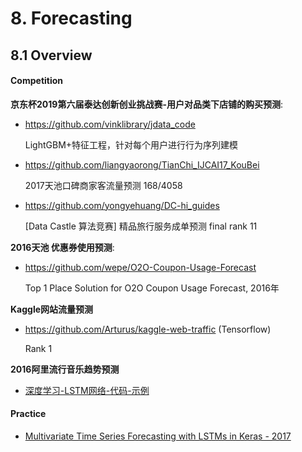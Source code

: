 # 8. Forecasting

## 8.1 Overview


#### Competition

**京东杯2019第六届泰达创新创业挑战赛-用户对品类下店铺的购买预测**:

- <https://github.com/vinklibrary/jdata_code>

    LightGBM+特征工程，针对每个用户进行行为序列建模

- <https://github.com/liangyaorong/TianChi_IJCAI17_KouBei>

    2017天池口碑商家客流量预测   168/4058

- <https://github.com/yongyehuang/DC-hi_guides>

    [Data Castle 算法竞赛] 精品旅行服务成单预测 final rank 11

**2016天池 优惠券使用预测**:

- <https://github.com/wepe/O2O-Coupon-Usage-Forecast>

    Top 1 Place Solution for O2O Coupon Usage Forecast, 2016年

**Kaggle网站流量预测**

- <https://github.com/Arturus/kaggle-web-traffic> (Tensorflow)

    Rank 1

**2016阿里流行音乐趋势预测**

- [深度学习-LSTM网络-代码-示例](https://blog.csdn.net/u012609509/article/details/51910405)


#### Practice

- [Multivariate Time Series Forecasting with LSTMs in Keras - 2017](https://machinelearningmastery.com/multivariate-time-series-forecasting-lstms-keras/)